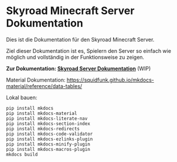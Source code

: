 # Skyroad Minecraft Server Dokumentation

Dies ist die Dokumentation für den Skyroad Minecraft Server.


Ziel dieser Dokumentation ist es, Spielern den Server so einfach wie möglich und vollständig in der Funktionsweise zu zeigen.

**Zur Dokumentation: [Skyroad Server Dokumentation](https://abwasserrohr.github.io/SR-DOCS/)** (WIP)

Material Dokumentation: https://squidfunk.github.io/mkdocs-material/reference/data-tables/

Lokal bauen:

```
pip install mkdocs
pip install mkdocs-material
pip install mkdocs-literate-nav
pip install mkdocs-section-index
pip install mkdocs-redirects
pip install mkdocs-code-validator
pip install mkdocs-ezlinks-plugin
pip install mkdocs-minify-plugin
pip install mkdocs-macros-plugin
mkdocs build
```

